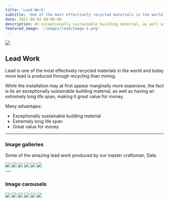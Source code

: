 ```yaml
---
title: 'Lead Work'
subtitle: 'One of the most effectively recycled materials in the world.'
date: 2021-08-02 00:00:00
description: An exceptionally sustainable building material, as well as having an extremely long life span, make it great value for money.
featured_image: '/images/lead/image-1.png'
---
```


![](/images/lead/image-1.png)

## Lead Work

Lead is one of the most effectively recycled materials in the world and today more lead is produced through recycling than mining. 

While the installation may at first appear marginally more expensive, the fact is its an exceptionally sustainable building material, as well as having an extremely long life span, making it great value for money.


Many advantajes:

* Exceptionally sustainable building material
* Extremely long life span
* Great value for money

---

### Image galleries

Some of the amazing lead work produced by our master craftsman, Dale.

<div class="gallery" data-columns="3">
	<img src="/images/lead/image-1.png">
	<img src="/images/lead/image-2.png">
	<img src="/images/lead/image-3.png">
	<img src="/images/lead/image-4.png">
	<img src="/images/lead/image-5.png">
	<img src="/images/lead/image-6.png">
</div>
---

### Image carousels

<div class="gallery" data-columns="1">
	<img src="/images/lead/image-1.png">
	<img src="/images/lead/image-2.png">
	<img src="/images/lead/image-3.png">
	<img src="/images/lead/image-4.png">
	<img src="/images/lead/image-5.png">
	<img src="/images/lead/image-6.png">
</div>
